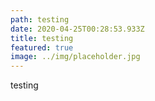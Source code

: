 ```yaml
---
path: testing
date: 2020-04-25T00:28:53.933Z
title: testing
featured: true
image: ../img/placeholder.jpg
---
```

testing